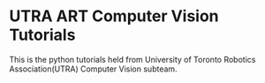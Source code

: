 # UTRA ART Computer Vision Tutorials
This is the python tutorials held from University of Toronto Robotics Association(UTRA) Computer Vision subteam.

